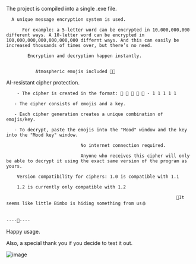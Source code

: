 The project is compiled into a single .exe file.

      A unique message encryption system is used.
      
          For example: a 5-letter word can be encrypted in 10,000,000,000 different ways. A 10-letter word can be encrypted in 100,000,000,000,000,000,000 differnt ways. And this can easily be increased thousands of times over, but there’s no need.
          
            Encryption and decryption happen instantly.
            
            
               Atmospheric emojis included 💞👠
               
AI-resistant cipher protection.

        - The cipher is created in the format: 💋 💋 💋 💋 💋 - 1 1 1 1 1
        
       - The cipher consists of emojis and a key.
       
       - Each cipher generation creates a unique combination of emojis/key.
       
       - To decrypt, paste the emojis into the "Mood" window and the key into the "Mood key" window.
       
                                No internet connection required.
                                
                                Anyone who receives this cipher will only be able to decrypt it using the exact same version of the program as yours.
                                
        Version compatibility for ciphers: 1.0 is compatible with 1.1
        
        1.2 is currently only compatible with 1.2
        
                                                                    💖It seems like little Bimbo is hiding something from us🩸
                                                                    
                                                                                          ----🔴----
                                                                                          
Happy usage.

Also, a special thank you if you decide to test it out.

![image](https://github.com/user-attachments/assets/63fc5f64-0453-4af7-b8e5-3b77217c5b1e)
